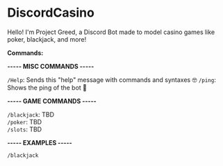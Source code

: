 # DiscordCasino
Hello! I'm Project Greed, a Discord Bot made to model casino games like poker, blackjack, and more!

<b>Commands:</b>

<b>----- MISC COMMANDS -----</b>

`/Help`: Sends this "help" message with commands and syntaxes 🤓
`/ping`: Shows the ping of the bot 🏓

<b>----- GAME COMMANDS -----</b>

`/blackjack`: TBD  
`/poker`: TBD  
`/slots`: TBD  

<b>----- EXAMPLES -----</b>  

`/blackjack`
